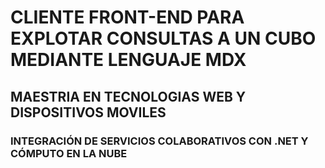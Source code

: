 # CLIENTE FRONT-END PARA EXPLOTAR CONSULTAS A UN CUBO MEDIANTE LENGUAJE MDX

## MAESTRIA EN TECNOLOGIAS WEB Y DISPOSITIVOS MOVILES

### INTEGRACIÓN DE SERVICIOS COLABORATIVOS CON .NET Y CÓMPUTO EN LA NUBE
